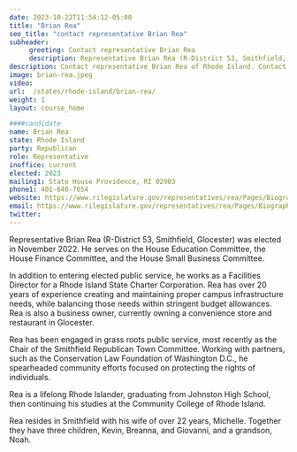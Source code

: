 ```yaml
---
date: 2023-10-22T11:54:12-05:00
title: "Brian Rea"
seo_title: "contact representative Brian Rea"
subheader:
     greeting: Contact representative Brian Rea
     description: Representative Brian Rea (R-District 53, Smithfield, Glocester) was elected in November 2022. He serves on the House Education Committee, the House Finance Committee, and the House Small Business Committee.
description: Contact representative Brian Rea of Rhode Island. Contact information for Brian Rea includes email address, phone number, and mailing address.
image: brian-rea.jpeg
video:
url:  /states/rhode-island/brian-rea/
weight: 1
layout: course_home

####candidate
name: Brian Rea
state: Rhode Island
party: Republican
role: Representative
inoffice: current
elected: 2023
mailing1: State House Providence, RI 02903
phone1: 401-640-7654
website: https://www.rilegislature.gov/representatives/rea/Pages/Biography.aspx/
email: https://www.rilegislature.gov/representatives/rea/Pages/Biography.aspx/
twitter:
---
```


Representative Brian Rea (R-District 53, Smithfield, Glocester) was elected in November 2022. He serves on the House Education Committee, the House Finance Committee, and the House Small Business Committee.

In addition to entering elected public service, he works as a Facilities Director for a Rhode Island State Charter Corporation. Rea has over 20 years of experience creating and maintaining proper campus infrastructure needs, while balancing those needs within stringent budget allowances. Rea is also a business owner, currently owning a convenience store and restaurant in Glocester.

Rea has been engaged in grass roots public service, most recently as the Chair of the Smithfield Republican Town Committee. Working with partners, such as the Conservation Law Foundation of Washington D.C., he spearheaded community efforts focused on protecting the rights of individuals.

Rea is a lifelong Rhode Islander, graduating from Johnston High School, then continuing his studies at the Community College of Rhode Island.

Rea resides in Smithfield with his wife of over 22 years, Michelle. Together they have three children, Kevin, Breanna, and Giovanni, and a grandson, Noah.​​
